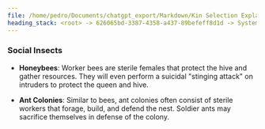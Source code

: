 ```yaml
---
file: /home/pedro/Documents/chatgpt_export/Markdown/Kin Selection Explanation.md
heading_stack: <root> -> 626065bd-3387-4358-a437-89befeff8d1d -> System -> 6f9d286c-a866-45f0-8fd8-7ab2518e3885 -> System -> aaa20b92-f336-4338-b049-3e13db30b4dd -> User -> a799e032-fdea-400d-bbad-667966560e4e -> Assistant -> aaa2e179-42d0-42d7-9c79-d139f60e15d1 -> User -> 5461ba67-20bc-4771-9432-6a7a60f15081 -> Assistant -> Social Insects
---
```

### Social Insects

- **Honeybees**: Worker bees are sterile females that protect the hive and gather resources. They will even perform a suicidal "stinging attack" on intruders to protect the queen and hive.
  
- **Ant Colonies**: Similar to bees, ant colonies often consist of sterile workers that forage, build, and defend the nest. Soldier ants may sacrifice themselves in defense of the colony.

